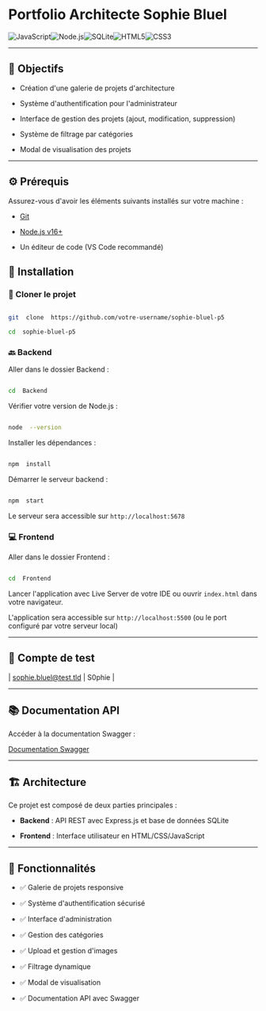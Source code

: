 
# Portfolio Architecte Sophie Bluel

  

![JavaScript](https://img.shields.io/badge/JavaScript-F7DF1E?style=for-the-badge&logo=javascript&logoColor=black)![Node.js](https://img.shields.io/badge/Node.js-339933?style=for-the-badge&logo=nodedotjs&logoColor=white)![SQLite](https://img.shields.io/badge/SQLite-07405E?style=for-the-badge&logo=sqlite&logoColor=white)![HTML5](https://img.shields.io/badge/HTML5-E34F26?style=for-the-badge&logo=html5&logoColor=white)![CSS3](https://img.shields.io/badge/CSS3-1572B6?style=for-the-badge&logo=css3&logoColor=white)

  

---

  

## 📌 Objectifs

  

- Création d'une galerie de projets d'architecture

- Système d'authentification pour l'administrateur

- Interface de gestion des projets (ajout, modification, suppression)

- Système de filtrage par catégories

- Modal de visualisation des projets

  

---

  

## ⚙️ Prérequis

  

Assurez-vous d'avoir les éléments suivants installés sur votre machine :

  

- [Git](https://git-scm.com/)

- [Node.js v16+](https://nodejs.org/en/)

- Un éditeur de code (VS Code recommandé)
## 🚀 Installation

### 🔧 Cloner le projet
  

```bash

git  clone  https://github.com/votre-username/sophie-bluel-p5

cd  sophie-bluel-p5

```

  

### 🔙 Backend

  

Aller dans le dossier Backend :

  

```bash

cd  Backend

```

  

Vérifier votre version de Node.js :

  

```bash

node  --version

```

  

Installer les dépendances :

  

```bash

npm  install

```

  

Démarrer le serveur backend :

  

```bash

npm  start

```

  

Le serveur sera accessible sur `http://localhost:5678`

  

### 💻 Frontend

  

Aller dans le dossier Frontend :

  

```bash

cd  Frontend

```

  

Lancer l'application avec Live Server de votre IDE ou ouvrir `index.html` dans votre navigateur.

  

L'application sera accessible sur `http://localhost:5500` (ou le port configuré par votre serveur local)

  

---

  

## 🔐 Compte de test
| sophie.bluel@test.tld | S0phie |

  

---

## 📚 Documentation API

  

Accéder à la documentation Swagger :

  

[Documentation Swagger](http://localhost:5678/api-docs/)

---

  

## 🏗️ Architecture

  

Ce projet est composé de deux parties principales :

  

-  **Backend** : API REST avec Express.js et base de données SQLite

-  **Frontend** : Interface utilisateur en HTML/CSS/JavaScript

  

---

  

## 🎯 Fonctionnalités

  

- ✅ Galerie de projets responsive

- ✅ Système d'authentification sécurisé

- ✅ Interface d'administration

- ✅ Gestion des catégories

- ✅ Upload et gestion d'images

- ✅ Filtrage dynamique

- ✅ Modal de visualisation

- ✅ Documentation API avec Swagger